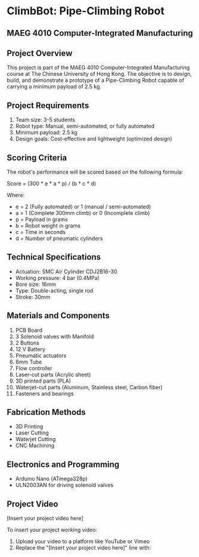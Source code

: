 # ClimbBot: Pipe-Climbing Robot 

## MAEG 4010 Computer-Integrated Manufacturing

## Project Overview
This project is part of the MAEG 4010 Computer-Integrated Manufacturing course at The Chinese University of Hong Kong. The objective is to design, build, and demonstrate a prototype of a Pipe-Climbing Robot capable of carrying a minimum payload of 2.5 kg.

## Project Requirements
1. Team size: 3-5 students
2. Robot type: Manual, semi-automated, or fully automated
3. Minimum payload: 2.5 kg
4. Design goals: Cost-effective and lightweight (optimized design)

## Scoring Criteria
The robot's performance will be scored based on the following formula:

Score = (300 * e * a * p) / (b * c * d)

Where:
- e = 2 (Fully automated) or 1 (manual / semi-automated)
- a = 1 (Complete 300mm climb) or 0 (Incomplete climb)
- p = Payload in grams
- b = Robot weight in grams
- c = Time in seconds
- d = Number of pneumatic cylinders

## Technical Specifications
- Actuation: SMC Air Cylinder CDJ2B16-30
- Working pressure: 4 bar (0.4MPa)
- Bore size: 16mm
- Type: Double-acting, single rod
- Stroke: 30mm

## Materials and Components
1. PCB Board
2. 3 Solenoid valves with Manifold
3. 2 Buttons
4. 12 V Battery
5. Pneumatic actuators
6. 6mm Tube
7. Flow controller
8. Laser-cut parts (Acrylic sheet)
9. 3D printed parts (PLA)
10. Waterjet-cut parts (Aluminum, Stainless steel, Carbon fiber)
11. Fasteners and bearings

## Fabrication Methods
- 3D Printing
- Laser Cutting
- Waterjet Cutting
- CNC Machining

## Electronics and Programming
- Arduino Nano (ATmega328p)
- ULN2003AN for driving solenoid valves

## Project Video
[Insert your project video here]

To insert your project working video:
1. Upload your video to a platform like YouTube or Vimeo
2. Replace the "[Insert your project video here]" line with: